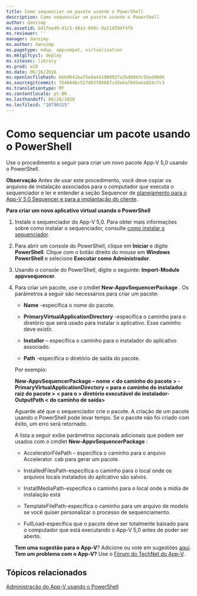 ```yaml
---
title: Como sequenciar um pacote usando o PowerShell
description: Como sequenciar um pacote usando o PowerShell
author: dansimp
ms.assetid: b41feed9-d1c5-48a3-940c-9a21d594f4f8
ms.reviewer: ''
manager: dansimp
ms.author: dansimp
ms.pagetype: mdop, appcompat, virtualization
ms.mktglfcycl: deploy
ms.sitesec: library
ms.prod: w10
ms.date: 06/16/2016
ms.openlocfilehash: bbb9641ba75eda4d190892fa2bd0043c92ed9006
ms.sourcegitcommit: 354664bc527d93f80687cd2eba70d1eea024c7c3
ms.translationtype: MT
ms.contentlocale: pt-BR
ms.lasthandoff: 06/26/2020
ms.locfileid: "10796315"
---
```

# Como sequenciar um pacote usando o PowerShell


Use o procedimento a seguir para criar um novo pacote App-V 5,0 usando o PowerShell.

**Observação**  Antes de usar este procedimento, você deve copiar os arquivos de instalação associados para o computador que executa o sequenciador e ler e entender a seção Sequencer de [planejamento para o App-V 5,0 Sequencer e para a implantação do cliente](planning-for-the-app-v-50-sequencer-and-client-deployment.md).

 

**Para criar um novo aplicativo virtual usando o PowerShell**

1.  Instale o sequenciador do App-V 5,0. Para obter mais informações sobre como instalar o sequenciador, consulte [como instalar o sequenciador](how-to-install-the-sequencer-beta-gb18030.md).

2.  Para abrir um console do PowerShell, clique em **Iniciar** e digite **PowerShell**. Clique com o botão direito do mouse em **Windows PowerShell** e selecione **Executar como Administrador**.

3.  Usando o console do PowerShell, digite o seguinte: **Import-Module appvsequencer**.

4.  Para criar um pacote, use o cmdlet **New-AppvSequencerPackage** . Os parâmetros a seguir são necessários para criar um pacote:

    -   **Name** -especifica o nome do pacote.

    -   **PrimaryVirtualApplicationDirectory** -especifica o caminho para o diretório que será usado para instalar o aplicativo. Esse caminho deve existir.

    -   **Installer** – especifica o caminho para o instalador do aplicativo associado.

    -   **Path** -especifica o diretório de saída do pacote.

    Por exemplo:

    **New-AppvSequencerPackage – nome &lt; do caminho do pacote &gt; -PrimaryVirtualApplicationDirectory &lt; para o caminho do instalador raiz do pacote &gt; &lt; para o &gt; diretório executável do instalador-OutputPath &lt; do caminho de saída&gt;**

    Aguarde até que o sequenciador crie o pacote. A criação de um pacote usando o PowerShell pode levar tempo. Se o pacote não foi criado com êxito, um erro será retornado.

    A lista a seguir exibe parâmetros opcionais adicionais que podem ser usados com o cmdlet **New-AppvSequencerPackage** :

    -   AcceleratorFilePath – especifica o caminho para o arquivo Accelerator. cab para gerar um pacote.

    -   InstalledFilesPath-especifica o caminho para o local onde os arquivos locais instalados do aplicativo são salvos.

    -   InstallMediaPath-especifica o caminho para o local onde a mídia de instalação está

    -   TemplateFilePath-especifica o caminho para um arquivo de modelo se você quiser personalizar o processo de sequenciamento.

    -   FullLoad-especifica que o pacote deve ser totalmente baixado para o computador que está executando o App-V 5,0 antes de poder ser aberto.

    **Tem uma sugestão para o App-V**? Adicione ou vote em sugestões [aqui](http://appv.uservoice.com/forums/280448-microsoft-application-virtualization). **Tem um problema com o App-V?** Use o [Fórum do TechNet do App-V](https://social.technet.microsoft.com/Forums/home?forum=mdopappv).

## Tópicos relacionados


[Administração do App-V usando o PowerShell](administering-app-v-by-using-powershell.md)

 

 





